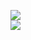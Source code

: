 [![](https://img.shields.io/badge/Made%20With-Github%20Spray-lightgrey.svg?style=for-the-badge&logo=github)](https://github.com/Annihil/github-spray#16427)  
[![](https://i.imgur.com/2DrTn0Z.gif)](https://github.com/Annihil/github-spray)